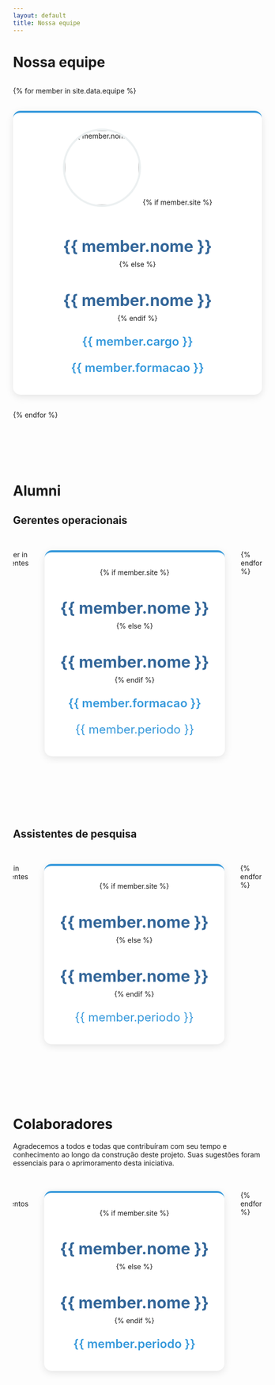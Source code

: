```yaml
---
layout: default
title: Nossa equipe
---
```


<style>

p {
  margin-bottom: 0.5rem !important;
}

a {
  color: #369;
  font-family: inherit;
  text-decoration: none;
  font-weight: 700;
}

a:hover {
  color: #147;
  text-decoration: none;
}

a:visited {
  color: #525;
}

.team-grid {
    display: grid;
    grid-template-columns: repeat(auto-fit, minmax(300px, 1fr));
    gap: 2rem;
    margin: 2rem 0 8rem 0;
}

.ex-team-grid {
  display: flex;
  gap: 2rem;
  overflow-x: auto;
  padding: 1rem 0;
  margin: 2rem 0 8rem 0;
  scroll-snap-type: x mandatory;
}

.ex-team-card {
  min-width: 200px; /* Set the card width */
  flex-shrink: 0;
  scroll-snap-align: start;
  background: white;
  border-radius: 15px;
  padding: 2rem;
  text-align: center;
  box-shadow: 0 4px 15px rgba(0,0,0,0.1);
  transition: transform 0.3s ease;
  border-top: 4px solid #3498db;
}

.team-card {
    background: white;
    border-radius: 15px;
    padding: 2rem;
    text-align: center;
    box-shadow: 0 4px 15px rgba(0,0,0,0.1);
    transition: transform 0.3s ease;
    border-top: 4px solid #3498db;
}

.team-card:hover {
    transform: translateY(-5px);
    box-shadow: 0 8px 25px rgba(0,0,0,0.15);
}

.ex-team-card:hover {
    transform: translateY(-5px);
    box-shadow: 0 8px 25px rgba(0,0,0,0.15);
}

.team-photo {
    width: 150px;
    height: 150px;
    border-radius: 50%;
    object-fit: cover;
    margin: 0 auto 1rem;
    border: 4px solid #ecf0f1;
}

.team-name {
    color: #369;
    font-size: 2rem;
    margin-bottom: 0.5rem;
    text-align: center;
}

.team-card.team-name{
     margin-bottom: 2rem;
}

.team-role {
    color: #3498db;
    font-weight: 600;
    font-size: 1.5rem;
}

.team-year {
    color: #3498db;
    font-weight: 400;
    font-size: 1.5rem;
}

</style>

# Nossa equipe

<div class="team-grid">
{% for member in site.data.equipe %}
  <div class="team-card">
    <img src="{{ member.photo | relative_url }}" alt="{{ member.nome }}" class="team-photo">
    {% if member.site %}
      <h3 class="team-name"><a href="{{ member.site }}" target="_blank">{{ member.nome }}</a></h3>
    {% else %}
      <h3 class="team-name">{{ member.nome }}</h3>
    {% endif %}
    <p class="team-role">{{ member.cargo }}</p>
    <p class="team-role">{{ member.formacao }}</p>
  </div>
{% endfor %}
</div>

# Alumni

## Gerentes operacionais

<div class="ex-team-grid">
{% for member in site.data.gerentes %}
  <div class="ex-team-card">
    {% if member.site %}
      <h3 class="team-name"><a href="{{ member.site }}" target="_blank">{{ member.nome }}</a></h3>
    {% else %}
      <h3 class="team-name">{{ member.nome }}</h3>
    {% endif %}
    <p class="team-role">{{ member.formacao }}</p>
    <p class="team-year">{{ member.periodo }}</p>
  </div>
{% endfor %}
</div>

## Assistentes de pesquisa

<div class="ex-team-grid">
{% for member in site.data.assistentes %}
  <div class="ex-team-card">
    {% if member.site %}
      <h3 class="team-name"><a href="{{ member.site }}" target="_blank">{{ member.nome }}</a></h3>
    {% else %}
      <h3 class="team-name">{{ member.nome }}</h3>
    {% endif %}
    <p class="team-year">{{ member.periodo }}</p>
  </div>
{% endfor %}
</div>

# Colaboradores

Agradecemos a todos e todas que contribuíram com seu tempo e conhecimento ao longo da construção deste projeto. Suas sugestões foram essenciais para o aprimoramento desta iniciativa.

<div class="ex-team-grid">
{% for member in site.data.agradecimentos %}
  <div class="ex-team-card">
    {% if member.site %}
      <h3 class="team-name"><a href="{{ member.site }}" target="_blank">{{ member.nome }}</a></h3>
    {% else %}
      <h3 class="team-name">{{ member.nome }}</h3>
    {% endif %}
    <p class="team-role">{{ member.periodo }}</p>
  </div>
{% endfor %}
</div>